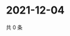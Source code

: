 # 2021-12-04

共 0 条

<!-- BEGIN WEIBO -->
<!-- 最后更新时间 Sat Dec 04 2021 04:12:39 GMT+0800 (China Standard Time) -->

<!-- END WEIBO -->
